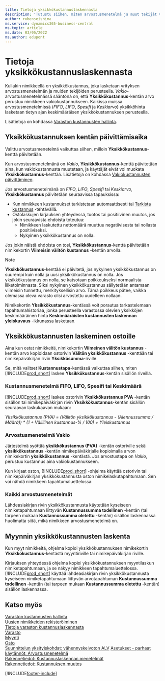 ```yaml
---
title: Tietoja yksikkökustannuslaskennasta
description: 'Tutustu siihen, miten arvostusmenetelmä ja muut tekijät vaikuttavat nimikekortin yksikkökustannukseen.'
author: rubenseishima
ms.service: dynamics365-business-central
ms.topic: article
ms.date: 03/06/2022
ms.author: edupont
---
```

# Tietoja yksikkökustannuslaskennasta

Kullakin nimikkeellä on yksikkökustannus, joka lasketaan yrityksen arvostusmenetelmän ja muiden tekijöiden perusteella. *Vakio*-arvostusmenetelmässä sääntönä on, että **Yksikkökustannus**-kentän arvo perustuu nimikkeen vakiokustannukseen. Kaikissa muissa arvostusmenetelmissä (*FIFO*, *LIFO*, *Spesifi* ja *Keskiarvo*) yksikköhinta lasketaan tietyn ajan keskimääräisen yksikkökustannuksen perusteella.  

Lisätietoja on kohdassa [Varaston kustannusten hallinta](finance-manage-inventory-costs.md).  

## Yksikkökustannuksen kentän päivittämisaika

Valittu arvostusmenetelmä vaikuttaa siihen, milloin **Yksikkökustannus**-kenttä päivitetään.

Kun arvostusmenetelmänä on *Vakio*, **Yksikkökustannus**-kenttä päivitetään aina, kun vakiokustannusta muutetaan, ja käyttäjät eivät voi muokata **Yksikkökustannus**-kenttää. Lisätietoja on kohdassa [Vakiokustannusten päivittäminen](finance-how-to-update-standard-costs.md).

Jos arvostusmenetelmänä on *FIFO*, *LIFO*, *Spesifi* tai *Keskiarvo*, **Yksikkökustannus** päivitetään seuraavissa tapauksissa:

* Kun nimikkeen kustannukset tarkistetaan automaattisesti tai [Tarkista kustannus](inventory-how-adjust-item-costs.md#to-adjust-item-costs-manually) -tehtävällä.
* Ostolaskujen kirjauksen yhteydessä, tuotos tai positiivinen muutos, jos jokin seuraavista ehdoista toteutuu:
  * Nimikkeen laskutettu nettomäärä muuttuu negatiivisesta tai nollasta positiiviseksi.
  * Nykyinen yksikkökustannus on nolla.

Jos jokin näistä ehdoista on tosi, **Yksikkökustannus**-kenttä päivitetään nimikekortin **Viimeisin välitön kustannus** -kentän arvolla.

> [!NOTE]
> **Yksikkökustannus**-kenttää ei päivitetä, jos nykyinen yksikkökustannus on suurempi kuin nolla ja uusi yksikkökustannus on nolla. Jos yksikkökustannus on nolla, se katsotaan poikkeukseksi normaalista liiketoiminnasta. Siksi nykyinen yksikkökustannus säilytetään antamaan viimeisin tunnettu, merkityksellisin arvo. Tämä poikkeus pätee, vaikka olemassa oleva varasto olisi arvostettu uudelleen nollaan.

Nimikekortin **Yksikkökustannus**-kentässä voit porautua tarkastelemaan tapahtumahistoriaa, jonka perusteella varastossa olevien yksikköjen keskimääräinen hinta **Keskimääräisten kustannusten laskennan yleiskuvaus** -ikkunassa lasketaan.

## Yksikkökustannusten laskeminen ostoille

Aina kun ostat nimikkeitä, nimikekortin **Viimeinen välitön kustannus** -kentän arvo kopioidaan ostorivin **Välitön yksikkökustannus** -kenttään tai nimikepäiväkirjan rivin **Yksikkösumma**-riville.

Se, mitä valitset **Kustannustapa**-kentässä vaikuttaa siihen, miten [!INCLUDE[prod_short](includes/prod_short.md)] laskee **Yksikkökustannus**-kentän sisällön riveillä.

### Kustannusmenetelmä FIFO, LIFO, Spesifi tai Keskimäärä

[!INCLUDE[prod_short](includes/prod_short.md)] laskee ostorivin **Yksikkökustannus PVA** -kentän sisällön tai nimikepäiväkirjan rivin **Yksikkökustannus**-kentän sisällön seuraavan laskukaavan mukaan:

*Yksikkökustannus (PVA) = (Välitön yksikkökustannus - (Alennussumma / Määrä)) * (1 + Välillinen kustannus-% / 100) + Yleiskustannus*

### Arvostusmenetelmä Vakio

Järjestelmä syöttää **yksikkökustannus (PVA)** -kentän ostoriville sekä **yksikkökustannus** -kentän nimikepäiväkirjalle kopioimalla arvon nimikekortin **yksikkökustannus** -kentästä. Jos arvostustapa on *Vakio*, perustuu kustannus aina vakiokustannukseen.

Kun kirjaat oston, [!INCLUDE[prod_short](includes/prod_short.md)] -ohjelma käyttää ostorivin tai nimikepäiväkirjan yksikkökustannusta oston nimikelaskutapahtumaan. Sen voi nähdä nimikkeen tapahtumaluettelossa

### Kaikki arvostusmenetelmät

Lähdeasiakirjan rivin yksikkökustannusta käytetään kyseiseen nimiketapahtumaan liittyvän **Kustannussumma todellinen** -kentän (tai tarpeen mukaan **Kustannussumma oletettu** -kentän) sisällön laskennassa huolimatta siitä, mikä nimikkeen arvostusmenetelmä on.

## Myynnin yksikkökustannusten laskenta

Kun myyt nimikkeitä, ohjelma kopioi yksikkökustannuksen nimikekortin **Yksikkökustannus**-kentästä myyntiriville tai nimikepäiväkirjan riville.

Kirjauksen yhteydessä ohjelma kopioi yksikkökustannuksen myyntilaskun nimiketapahtumaan, ja se näkyy nimikkeen tapahtumaluettelossa. [!INCLUDE[prod_short](includes/prod_short.md)] käyttää lähdeasiakirjan rivin yksikkökustannusta kyseiseen nimiketapahtumaan liittyvän arvotapahtuman **Kustannussumma todellinen** -kentän (tai tarpeen mukaan **Kustannussumma oletettu** -kentän) sisällön laskennassa.

## Katso myös

[Varaston kustannusten hallinta](finance-manage-inventory-costs.md)  
[Uusien nimikkeiden rekisteröiminen](inventory-how-register-new-items.md)  
[Tietoja varaston kustannuslaskennasta](finance-learn-about-costing.md)  
[Varasto](inventory-manage-inventory.md)  
[Myynti](sales-manage-sales.md)  
[Osto](purchasing-manage-purchasing.md)  
[Suunnittelun yksityiskohdat: vähennyskelvoton ALV](design-details-nondeductible-vat.md)
[Asetukset - parhaat käytännöt: Arvostusmenetelmä](setup-best-practices-costing-method.md)  
[Rakennetiedot: Kustannuslaskennan menetelmät](design-details-costing-methods.md)  
[Rakennetiedot: Kustannuksen muutos](design-details-cost-adjustment.md)  

[!INCLUDE[footer-include](includes/footer-banner.md)]
